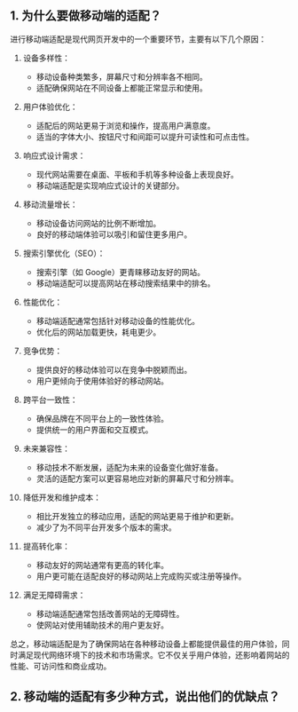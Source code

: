 ## 1. 为什么要做移动端的适配？
进行移动端适配是现代网页开发中的一个重要环节，主要有以下几个原因：

1. 设备多样性：
   - 移动设备种类繁多，屏幕尺寸和分辨率各不相同。
   - 适配确保网站在不同设备上都能正常显示和使用。

2. 用户体验优化：
   - 适配后的网站更易于浏览和操作，提高用户满意度。
   - 适当的字体大小、按钮尺寸和间距可以提升可读性和可点击性。

3. 响应式设计需求：
   - 现代网站需要在桌面、平板和手机等多种设备上表现良好。
   - 移动端适配是实现响应式设计的关键部分。

4. 移动流量增长：
   - 移动设备访问网站的比例不断增加。
   - 良好的移动端体验可以吸引和留住更多用户。

5. 搜索引擎优化（SEO）：
   - 搜索引擎（如 Google）更青睐移动友好的网站。
   - 移动端适配可以提高网站在移动搜索结果中的排名。

6. 性能优化：
   - 移动端适配通常包括针对移动设备的性能优化。
   - 优化后的网站加载更快，耗电更少。

7. 竞争优势：
   - 提供良好的移动体验可以在竞争中脱颖而出。
   - 用户更倾向于使用体验好的移动网站。

8. 跨平台一致性：
   - 确保品牌在不同平台上的一致性体验。
   - 提供统一的用户界面和交互模式。

9. 未来兼容性：
   - 移动技术不断发展，适配为未来的设备变化做好准备。
   - 灵活的适配方案可以更容易地应对新的屏幕尺寸和分辨率。

10. 降低开发和维护成本：
    - 相比开发独立的移动应用，适配的网站更易于维护和更新。
    - 减少了为不同平台开发多个版本的需求。

11. 提高转化率：
    - 移动友好的网站通常有更高的转化率。
    - 用户更可能在适配良好的移动网站上完成购买或注册等操作。

12. 满足无障碍需求：
    - 移动端适配通常包括改善网站的无障碍性。
    - 使网站对使用辅助技术的用户更友好。

总之，移动端适配是为了确保网站在各种移动设备上都能提供最佳的用户体验，同时满足现代网络环境下的技术和市场需求。它不仅关乎用户体验，还影响着网站的性能、可访问性和商业成功。

## 2. 移动端的适配有多少种方式，说出他们的优缺点？

